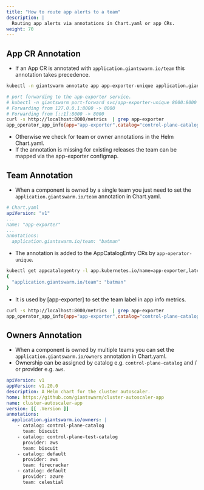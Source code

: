 ```yaml
---
title: "How to route app alerts to a team"
description: |
  Routing app alerts via annotations in Chart.yaml or app CRs. 
weight: 70
---
```


## App CR Annotation

- If an App CR is annotated with `application.giantswarm.io/team`
this annotation takes precedence.

```sh
kubectl -n giantswarm annotate app app-exporter-unique application.giantswarm.io/team=halo

# port forwarding to the app-exporter service. 
# kubectl -n giantswarm port-forward svc/app-exporter-unique 8000:8000
# Forwarding from 127.0.0.1:8000 -> 8000
# Forwarding from [::1]:8000 -> 8000
curl -s http://localhost:8000/metrics  | grep app-exporter
app_operator_app_info{app="app-exporter",catalog="control-plane-catalog",name="app-exporter-unique",namespace="giantswarm",status="deployed",team="halo",version="0.4.0"} 1
```

- Otherwise we check for team or owner annotations in the Helm Chart.yaml.
- If the annotation is missing for existing releases the team can be mapped via the app-exporter configmap.

## Team Annotation

- When a component is owned by a single team you just need to set the `application.giantswarm.io/team`
annotation in Chart.yaml.

```yaml
# Chart.yaml
apiVersion: "v1"
...
name: "app-exporter"
...
annotations:
  application.giantswarm.io/team: "batman"
```

- The annotation is added to the AppCatalogEntry CRs by `app-operator-unique`.

```sh
kubectl get appcatalogentry -l app.kubernetes.io/name=app-exporter,latest=true -o yaml | yq  '.items[1].metadata.annotations'
{
  "application.giantswarm.io/team": "batman"
}
```

- It is used by [app-exporter] to set the team label in app info metrics.

```sh
curl -s http://localhost:8000/metrics  | grep app-exporter
app_operator_app_info{app="app-exporter",catalog="control-plane-catalog",name="app-exporter-unique",namespace="giantswarm",status="deployed",team="batman",version="0.4.0"} 1
```

## Owners Annotation

- When a component is owned by multiple teams you can set the `application.giantswarm.io/owners`
annotation in Chart.yaml.
- Ownership can be assigned by catalog e.g. `control-plane-catalog` and / or provider e.g. `aws`.

```yaml
apiVersion: v1
appVersion: v1.20.0
description: A Helm chart for the cluster autoscaler.
home: https://github.com/giantswarm/cluster-autoscaler-app
name: cluster-autoscaler-app
version: [[ .Version ]]
annotations:
  application.giantswarm.io/owners: |
    - catalog: control-plane-catalog
      team: biscuit
    - catalog: control-plane-test-catalog
      provider: aws
      team: biscuit
    - catalog: default
      provider: aws
      team: firecracker
    - catalog: default
      provider: azure
      team: celestial
```
